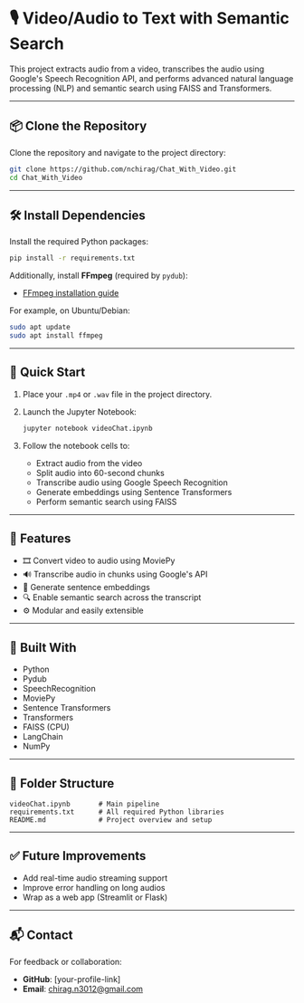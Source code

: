 
# 🎙️ Video/Audio to Text with Semantic Search

This project extracts audio from a video, transcribes the audio using Google's Speech Recognition API, and performs advanced natural language processing (NLP) and semantic search using FAISS and Transformers.

---

## 📦 Clone the Repository

Clone the repository and navigate to the project directory:

```bash
git clone https://github.com/nchirag/Chat_With_Video.git
cd Chat_With_Video
```

---

## 🛠️ Install Dependencies

Install the required Python packages:

```bash
pip install -r requirements.txt
```

Additionally, install **FFmpeg** (required by `pydub`):

* [FFmpeg installation guide](https://ffmpeg.org/download.html)

For example, on Ubuntu/Debian:

```bash
sudo apt update
sudo apt install ffmpeg
```

---

## 🚀 Quick Start

1. Place your `.mp4` or `.wav` file in the project directory.
2. Launch the Jupyter Notebook:

   ```bash
   jupyter notebook videoChat.ipynb
   ```

3. Follow the notebook cells to:
   - Extract audio from the video
   - Split audio into 60-second chunks
   - Transcribe audio using Google Speech Recognition
   - Generate embeddings using Sentence Transformers
   - Perform semantic search using FAISS

---

## 🧠 Features

- 🎞️ Convert video to audio using MoviePy
- 🔊 Transcribe audio in chunks using Google's API
- 📌 Generate sentence embeddings
- 🔍 Enable semantic search across the transcript
- ⚙️ Modular and easily extensible

---

## 🧰 Built With

- Python
- Pydub
- SpeechRecognition
- MoviePy
- Sentence Transformers
- Transformers
- FAISS (CPU)
- LangChain
- NumPy

---

## 🧩 Folder Structure

```
videoChat.ipynb       # Main pipeline
requirements.txt      # All required Python libraries
README.md             # Project overview and setup
```

---

## ✅ Future Improvements

- Add real-time audio streaming support
- Improve error handling on long audios
- Wrap as a web app (Streamlit or Flask)

---

## 📬 Contact

For feedback or collaboration:

- **GitHub**: [your-profile-link]
- **Email**: [chirag.n3012@gmail.com](mailto:chirag.n3012@gmail.com)

